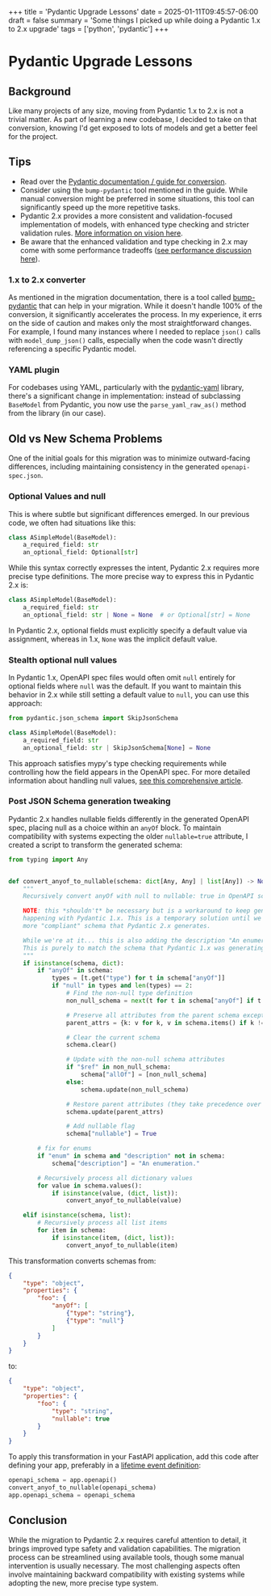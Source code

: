 +++
title = 'Pydantic Upgrade Lessons'
date = 2025-01-11T09:45:57-06:00
draft = false
summary = 'Some things I picked up while doing a Pydantic 1.x to 2.x upgrade'
tags = ['python', 'pydantic']
+++

# Pydantic Upgrade Lessons

## Background

Like many projects of any size, moving from Pydantic 1.x to 2.x is not a trivial matter. As part of learning a new codebase, I decided to take on that conversion, knowing I'd get exposed to lots of models and get a better feel for the project.

## Tips

* Read over the [Pydantic documentation / guide for conversion](https://docs.pydantic.dev/latest/migration/).
* Consider using the `bump-pydantic` tool mentioned in the guide. While manual conversion might be preferred in some situations, this tool can significantly speed up the more repetitive tasks.
* Pydantic 2.x provides a more consistent and validation-focused implementation of models, with enhanced type checking and stricter validation rules. [More information on vision here](https://pydantic.dev/articles/pydantic-v2).
* Be aware that the enhanced validation and type checking in 2.x may come with some performance tradeoffs ([see performance discussion here](https://github.com/pydantic/pydantic/discussions/6748)).

### 1.x to 2.x converter

As mentioned in the migration documentation, there is a tool called [bump-pydantic](https://github.com/pydantic/bump-pydantic) that can help in your migration. While it doesn't handle 100% of the conversion, it significantly accelerates the process. In my experience, it errs on the side of caution and makes only the most straightforward changes. For example, I found many instances where I needed to replace `json()` calls with `model_dump_json()` calls, especially when the code wasn't directly referencing a specific Pydantic model.

### YAML plugin

For codebases using YAML, particularly with the [pydantic-yaml](https://pypi.org/project/pydantic-yaml/) library, there's a significant change in implementation: instead of subclassing `BaseModel` from Pydantic, you now use the `parse_yaml_raw_as()` method from the library (in our case).

## Old vs New Schema Problems

One of the initial goals for this migration was to minimize outward-facing differences, including maintaining consistency in the generated `openapi-spec.json`.

### Optional Values and null

This is where subtle but significant differences emerged. In our previous code, we often had situations like this:

```python
class ASimpleModel(BaseModel):
    a_required_field: str
    an_optional_field: Optional[str]
```

While this syntax correctly expresses the intent, Pydantic 2.x requires more precise type definitions. The more precise way to express this in Pydantic 2.x is:

```python
class ASimpleModel(BaseModel):
    a_required_field: str
    an_optional_field: str | None = None  # or Optional[str] = None    
```

In Pydantic 2.x, optional fields must explicitly specify a default value via assignment, whereas in 1.x, `None` was the implicit default value.

### Stealth optional null values

In Pydantic 1.x, OpenAPI spec files would often omit `null` entirely for optional fields where `null` was the default. If you want to maintain this behavior in 2.x while still setting a default value to `null`, you can use this approach:

```python
from pydantic.json_schema import SkipJsonSchema

class ASimpleModel(BaseModel):
    a_required_field: str
    an_optional_field: str | SkipJsonSchema[None] = None
```

This approach satisfies mypy's type checking requirements while controlling how the field appears in the OpenAPI spec. For more detailed information about handling null values, [see this comprehensive article](https://skaaptjop.medium.com/how-i-use-pydantic-unrequired-fields-so-that-the-schema-works-0010d8758072).

### Post JSON Schema generation tweaking

Pydantic 2.x handles nullable fields differently in the generated OpenAPI spec, placing null as a choice within an `anyOf` block. To maintain compatibility with systems expecting the older `nullable=true` attribute, I created a script to transform the generated schema:

```python
from typing import Any


def convert_anyof_to_nullable(schema: dict[Any, Any] | list[Any]) -> None:
    """
    Recursively convert anyOf with null to nullable: true in OpenAPI schema

    NOTE: this *shouldn't* be necessary but is a workaround to keep generation of the schema closer to what was
    happening with Pydantic 1.x. This is a temporary solution until we verify that other systems can handle the
    more "compliant" schema that Pydantic 2.x generates.

    While we're at it... this is also adding the description "An enumeration." to enums that don't have a description.
    This is purely to match the schema that Pydantic 1.x was generating and to keep our diffs small.
    """
    if isinstance(schema, dict):
        if "anyOf" in schema:
            types = [t.get("type") for t in schema["anyOf"]]
            if "null" in types and len(types) == 2:
                # Find the non-null type definition
                non_null_schema = next(t for t in schema["anyOf"] if t.get("type") != "null")

                # Preserve all attributes from the parent schema except 'anyOf'
                parent_attrs = {k: v for k, v in schema.items() if k != "anyOf"}

                # Clear the current schema
                schema.clear()

                # Update with the non-null schema attributes
                if "$ref" in non_null_schema:
                    schema["allOf"] = [non_null_schema]
                else:
                    schema.update(non_null_schema)

                # Restore parent attributes (they take precedence over non_null_schema)
                schema.update(parent_attrs)

                # Add nullable flag
                schema["nullable"] = True

        # fix for enums
        if "enum" in schema and "description" not in schema:
            schema["description"] = "An enumeration."

        # Recursively process all dictionary values
        for value in schema.values():
            if isinstance(value, (dict, list)):
                convert_anyof_to_nullable(value)

    elif isinstance(schema, list):
        # Recursively process all list items
        for item in schema:
            if isinstance(item, (dict, list)):
                convert_anyof_to_nullable(item)
```

This transformation converts schemas from:

```json
{
    "type": "object",
    "properties": {
        "foo": {
            "anyOf": [
                {"type": "string"},
                {"type": "null"}
            ]
        }
    }
}
```

to:

```json
{
    "type": "object",
    "properties": {
        "foo": {
            "type": "string",
            "nullable": true
        }
    }
}
```

To apply this transformation in your FastAPI application, add this code after defining your app, preferably in a [lifetime event definition](https://fastapi.tiangolo.com/advanced/events/):

```python
openapi_schema = app.openapi()
convert_anyof_to_nullable(openapi_schema)
app.openapi_schema = openapi_schema
```

## Conclusion

While the migration to Pydantic 2.x requires careful attention to detail, it brings improved type safety and validation capabilities. The migration process can be streamlined using available tools, though some manual intervention is usually necessary. The most challenging aspects often involve maintaining backward compatibility with existing systems while adopting the new, more precise type system.
